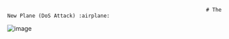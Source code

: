                                                                     # The New Plane (DoS Attack) :airplane: 

![image](https://github.com/Dragonit3/The-New-Plane/assets/123481273/a9072072-9ff7-46cf-a19a-3440f3463581)






